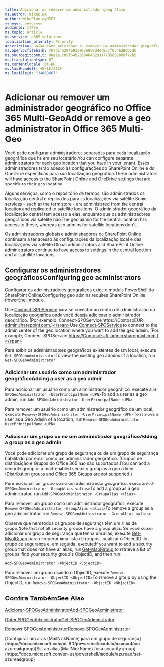```yaml
---
title: Adicionar ou remover um administrador geográfico
ms.author: mikeplum
author: MikePlumleyMSFT
manager: pamgreen
audience: ITPro
ms.topic: article
ms.service: o365-solutions
localization_priority: Priority
description: Saiba como adicionar ou remover um administrador geográfica no Office 365 Multi-Geo.
ms.openlocfilehash: 767dcf5284e93b9a2e908d4ec837f034b29cb6db
ms.sourcegitcommit: 08e1e1c09f64926394043291a77856620d6f72b5
ms.translationtype: HT
ms.contentlocale: pt-BR
ms.lasthandoff: 05/15/2019
ms.locfileid: "34068467"
---
```

# <a name="add-or-remove-a-geo-administrator-in-office-365-multi-geo"></a><span data-ttu-id="a6a57-103">Adicionar ou remover um administrador geográfico no Office 365 Multi-Geo</span><span class="sxs-lookup"><span data-stu-id="a6a57-103">Add or remove a geo administrator in Office 365 Multi-Geo</span></span>

<span data-ttu-id="a6a57-104">Você pode configurar administradores separados para cada localização geográfica que há em seu locatário.</span><span class="sxs-lookup"><span data-stu-id="a6a57-104">You can configure separate administrators for each geo location that you have in your tenant.</span></span> <span data-ttu-id="a6a57-105">Esses administradores terão acesso às configurações do SharePoint Online e do OneDrive específicas para sua localização geográfica.</span><span class="sxs-lookup"><span data-stu-id="a6a57-105">These administrators will have access to the SharePoint Online and OneDrive settings that are specific to their geo location.</span></span>

<span data-ttu-id="a6a57-106">Alguns serviços, como o repositório de termos, são administrados da localização central e replicados para as localizações via satélite.</span><span class="sxs-lookup"><span data-stu-id="a6a57-106">Some services - such as the term store - are administered from the central location and replicated to satellite locations.</span></span> <span data-ttu-id="a6a57-107">O administrador geográfico da localização central tem acesso a elas, enquanto que os administradores geográficos via satélite não.</span><span class="sxs-lookup"><span data-stu-id="a6a57-107">The geo admin for the central location has access to these, whereas geo admins for satellite locations don't.</span></span>

<span data-ttu-id="a6a57-108">Os administradores globais e administradores do SharePoint Online continuam a ter acesso às configurações da localização local e das localizações via satélite.</span><span class="sxs-lookup"><span data-stu-id="a6a57-108">Global administrators and SharePoint Online administrators continue to have access to settings in the central location and all satellite locations.</span></span>

## <a name="configuring-geo-administrators"></a><span data-ttu-id="a6a57-109">Configurar os administradores geográficos</span><span class="sxs-lookup"><span data-stu-id="a6a57-109">Configuring geo administrators</span></span>

<span data-ttu-id="a6a57-110">Configurar os administradores geográficos exige o módulo PowerShell do SharePoint Online.</span><span class="sxs-lookup"><span data-stu-id="a6a57-110">Configuring geo admins requires SharePoint Online PowerShell module.</span></span>

<span data-ttu-id="a6a57-111">Use [Connect-SPOService](https://docs.microsoft.com/powershell/module/sharepoint-online/Connect-SPOService) para se conectar ao centro de administração da localização geográfica onde você deseja adicionar o administrador geográfico. (Por exemplo, Connect-SPOService  https://ContosoEUR-admin.sharepoint.com.)</span><span class="sxs-lookup"><span data-stu-id="a6a57-111">Use [Connect-SPOService](https://docs.microsoft.com/powershell/module/sharepoint-online/Connect-SPOService) to connect to the admin center of the geo location where you want to add the geo admin. (For example, Connect-SPOService  https://ContosoEUR-admin.sharepoint.com.)</span></span>

<span data-ttu-id="a6a57-112">Para exibir os administradores geográficos existentes de um local, execute `Get-SPOGeoAdministrator`</span><span class="sxs-lookup"><span data-stu-id="a6a57-112">To view the existing geo admins of a location, run `Get-SPOGeoAdministrator`</span></span>

### <a name="adding-a-user-as-a-geo-admin"></a><span data-ttu-id="a6a57-113">Adicionar um usuário como um administrador geográfico</span><span class="sxs-lookup"><span data-stu-id="a6a57-113">Adding a user as a geo admin</span></span>

<span data-ttu-id="a6a57-114">Para adicionar um usuário como um administrador geográfico, execute `Add-SPOGeoAdministrator -UserPrincipalName <UPN>`</span><span class="sxs-lookup"><span data-stu-id="a6a57-114">To add a user as a geo admin, run `Add-SPOGeoAdministrator -UserPrincipalName <UPN>`</span></span>

<span data-ttu-id="a6a57-115">Para remover um usuário como um administrador geográfico de um local, execute  `Remove-SPOGeoAdministrator -UserPrincipalName <UPN>`</span><span class="sxs-lookup"><span data-stu-id="a6a57-115">To remove a user as a Geo Admin of a location, run  `Remove-SPOGeoAdministrator -UserPrincipalName <UPN>`</span></span>

### <a name="adding-a-group-as-a-geo-admin"></a><span data-ttu-id="a6a57-116">Adicionar um grupo como um administrador geográfico</span><span class="sxs-lookup"><span data-stu-id="a6a57-116">Adding a group as a geo admin</span></span>

<span data-ttu-id="a6a57-117">Você pode adicionar um grupo de segurança ou de um grupo de segurança habilitado por email como um administrador geográfico. (Grupos de distribuição e Grupos do Office 365 não são suportados.)</span><span class="sxs-lookup"><span data-stu-id="a6a57-117">You can add a security group or a mail-enabled security group as a geo admin. (Distribution groups and Office 365 Groups are not supported.)</span></span>

<span data-ttu-id="a6a57-118">Para adicionar um grupo como um administrador geográfico, execute `Add-SPOGeoAdministrator -GroupAlias <alias>`</span><span class="sxs-lookup"><span data-stu-id="a6a57-118">To add a group as a geo administrator, run `Add-SPOGeoAdministrator -GroupAlias <alias>`</span></span>

<span data-ttu-id="a6a57-119">Para remover um grupo como um administrador geográfico, execute `Remove-SPOGeoAdministrator -GroupAlias <alias>`</span><span class="sxs-lookup"><span data-stu-id="a6a57-119">To remove a group as a geo administrator, run `Remove-SPOGeoAdministrator -GroupAlias <alias>`</span></span>

<span data-ttu-id="a6a57-120">Observe que nem todos os grupos de segurança têm um alias de grupo.</span><span class="sxs-lookup"><span data-stu-id="a6a57-120">Note that not all security groups have a group alias.</span></span> <span data-ttu-id="a6a57-121">Se você quiser adicionar um grupo de segurança que tenha um alias, execute [Get-MsolGroup](https://docs.microsoft.com/pt-BR/powershell/module/msonline/get-msolgroup) para recuperar uma lista de grupos, localizar o ObjectID do grupo de segurança e, em seguida, execute:</span><span class="sxs-lookup"><span data-stu-id="a6a57-121">If you want to add a security group that does not have an alias, run [Get-MsolGroup](https://docs.microsoft.com/en-us/powershell/module/msonline/get-msolgroup) to retrieve a list of groups, find your security group's ObjectID, and then run:</span></span>

`Add-SPOGeoAdministrator -ObjectID <ObjectID>`

<span data-ttu-id="a6a57-122">Para remover um grupo usando o ObjectID, execute `Remove-SPOGeoAdministrator -ObjectID <ObjectID>`</span><span class="sxs-lookup"><span data-stu-id="a6a57-122">To remove a group by using the ObjectID, run `Remove-SPOGeoAdministrator -ObjectID <ObjectID>`</span></span>

## <a name="see-also"></a><span data-ttu-id="a6a57-123">Confira Também</span><span class="sxs-lookup"><span data-stu-id="a6a57-123">See Also</span></span>

[<span data-ttu-id="a6a57-124">Adicionar-SPOGeoAdministrator</span><span class="sxs-lookup"><span data-stu-id="a6a57-124">Add-SPOGeoAdministrator</span></span>](https://docs.microsoft.com/powershell/module/sharepoint-online/add-spogeoadministrator)

[<span data-ttu-id="a6a57-125">Obter SPOGeoAdministrator</span><span class="sxs-lookup"><span data-stu-id="a6a57-125">Get-SPOGeoAdministrator</span></span>](https://docs.microsoft.com/powershell/module/sharepoint-online/get-spogeoadministrator)

[<span data-ttu-id="a6a57-126">Remover SPOGeoAdministrator</span><span class="sxs-lookup"><span data-stu-id="a6a57-126">Remove-SPOGeoAdministrator</span></span>](https://docs.microsoft.com/powershell/module/sharepoint-online/remove-spogeoadministrator)

<span data-ttu-id="a6a57-127">
  [Configurar um alias (MailNickName) para um grupo de segurança](https://docs.microsoft.com/pt-BR/powershell/module/azuread/set-azureadgroup)</span><span class="sxs-lookup"><span data-stu-id="a6a57-127">[Set an alias (MailNickName) for a security group](https://docs.microsoft.com/en-us/powershell/module/azuread/set-azureadgroup)</span></span>